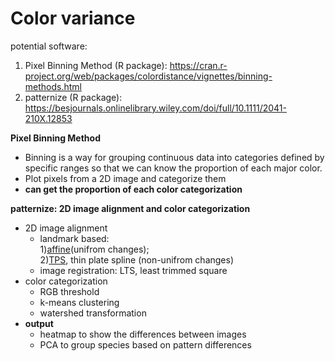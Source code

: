 # Color variance

potential software:
1. Pixel Binning Method (R package): https://cran.r-project.org/web/packages/colordistance/vignettes/binning-methods.html
2. patternize (R package): https://besjournals.onlinelibrary.wiley.com/doi/full/10.1111/2041-210X.12853


**Pixel Binning Method**
- Binning is a way for grouping continuous data into categories defined by specific ranges so that we can know the proportion of each major color. 
- Plot pixels from a 2D image and categorize them
- **can get the proportion of each color categorization**


**patternize: 2D image alignment and color categorization**
- 2D image alignment
  - landmark based:\
    1)[affine](https://blog.csdn.net/u011681952/article/details/98942207)(unifrom changes);\
    2)[TPS](https://khanhha.github.io/posts/Thin-Plate-Splines-Warping/), thin plate spline (non-unifrom changes) 
  - image registration: LTS, least trimmed square
- color categorization
  - RGB threshold
  - k-means clustering
  - watershed transformation
- **output**
  - heatmap to show the differences between images
  - PCA to group species based on pattern differences   
